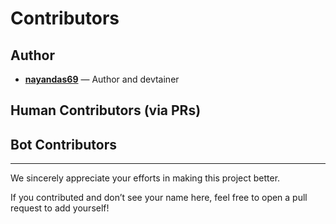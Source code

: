 # Contributors

## Author

- [**nayandas69**](https://github.com/nayandas69) — Author and devtainer


## Human Contributors (via PRs)

## Bot Contributors

---

We sincerely appreciate your efforts in making this project better.

If you contributed and don’t see your name here, feel free to open a pull request to add yourself!
